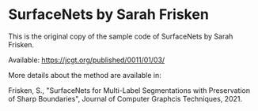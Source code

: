 # SurfaceNets by Sarah Frisken 
This is the original copy of the sample code of SurfaceNets by Sarah Frisken.   
  
Available: https://jcgt.org/published/0011/01/03/
  
More details about the method are available in:
  
Frisken, S., "SurfaceNets for Multi-Label Segmentations with Preservation of 
Sharp Boundaries", Journal of Computer Graphcis Techniques, 2021. 
